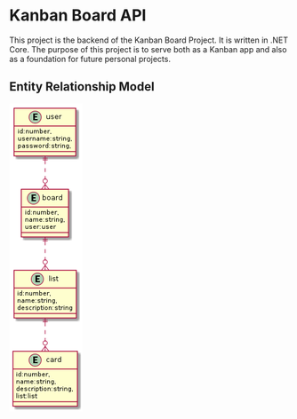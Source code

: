 # Kanban Board API

This project is the backend of the Kanban Board Project.
It is written in .NET Core.
The purpose of this project is to serve both as a Kanban app and also as a foundation for future personal projects.

## Entity Relationship Model

![alt text](https://github.com/altafulla/kanban-api/blob/master/doc/mer1.png?raw=true)
